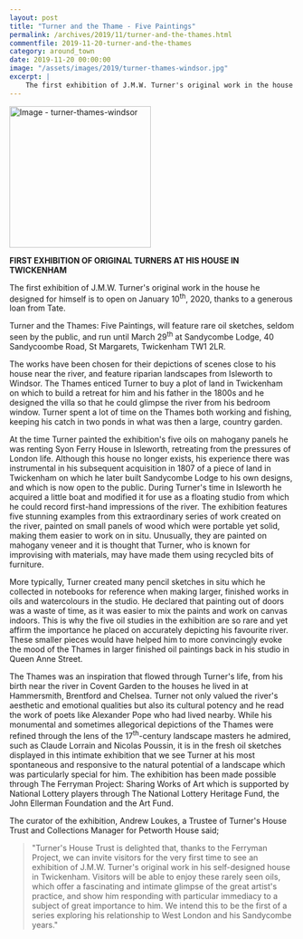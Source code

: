 ```yaml
---
layout: post
title: "Turner and the Thame - Five Paintings"
permalink: /archives/2019/11/turner-and-the-thames.html
commentfile: 2019-11-20-turner-and-the-thames
category: around_town
date: 2019-11-20 00:00:00
image: "/assets/images/2019/turner-thames-windsor.jpg"
excerpt: |
    The first exhibition of J.M.W. Turner's original work in the house he designed for himself is to open on January 10<sup>th</sup>, 2020, thanks to a generous loan from Tate.
---
```

<a href="/assets/images/2019/turner-thames-windsor.jpg" title="Click for a larger image"><img src="/assets/images/2019/turner-thames-windsor-thumb.jpg" width="250" alt="Image - turner-thames-windsor"  class="photo right"/></a>

**FIRST EXHIBITION OF ORIGINAL TURNERS AT HIS HOUSE IN TWICKENHAM**

The first exhibition of J.M.W. Turner's original work in the house he designed for himself is to open on January 10<sup>th</sup>, 2020, thanks to a generous loan from Tate.

Turner and the Thames: Five Paintings, will feature rare oil sketches, seldom seen by the public, and  run until March 29<sup>th</sup> at Sandycombe Lodge, 40 Sandycoombe Road, St Margarets, Twickenham TW1 2LR.

The works have been chosen for their depictions of scenes close to his house near the river, and feature riparian landscapes from Isleworth to Windsor. The Thames enticed Turner to buy a plot of land in Twickenham on which to build a retreat for him and his father in the 1800s and he designed the villa so that he could glimpse the river from his bedroom window. Turner spent a lot of time on the Thames both working and fishing, keeping his catch in two ponds in what was then a large, country garden.

At the time Turner painted the exhibition's five oils on mahogany panels he was renting Syon Ferry House in Isleworth, retreating from the pressures of London life. Although this house no longer exists, his experience there was instrumental in his subsequent acquisition in 1807 of a piece of land in Twickenham on which he later built Sandycombe Lodge to his own designs, and which is now open to the public. During Turner's time in Isleworth he acquired a little boat and modified it for use as a floating studio from which he could record first-hand impressions of the river. The exhibition features five stunning examples from this extraordinary series of work created on the river, painted on small panels of wood which were portable yet solid, making them easier to work on in situ. Unusually, they are painted on mahogany veneer and it is thought that Turner, who is known for improvising with materials, may have made them using recycled bits of furniture.

More typically, Turner created many pencil sketches in situ which he collected in notebooks for reference when making larger, finished works in oils and watercolours in the studio. He declared that painting out of doors was a waste of time, as it was easier to mix the paints and work on canvas indoors. This is why the five oil studies in the exhibition are so rare and yet affirm the importance he placed on accurately depicting his favourite river.  These smaller pieces would have helped him to more convincingly evoke the mood of the Thames in larger finished oil paintings back in his studio in Queen Anne Street.

The Thames was an inspiration that flowed through Turner's life, from his birth near the river in Covent Garden to the houses he lived in at Hammersmith, Brentford and Chelsea. Turner not only valued the river's aesthetic and emotional qualities but also its cultural potency and he read the work of poets like Alexander Pope who had lived nearby.  While his monumental and sometimes allegorical   depictions of the Thames were refined through the lens of the 17<sup>th</sup>-century landscape masters he admired, such as Claude Lorrain and Nicolas Poussin, it is in the fresh oil sketches displayed in this intimate exhibition that we see Turner at his most spontaneous and responsive to the natural potential of a landscape which was particularly special for him. The exhibition has been made possible through The Ferryman Project: Sharing Works of Art which is supported by National Lottery players through The National Lottery Heritage Fund, the John Ellerman Foundation and the Art Fund.

The curator of the exhibition, Andrew Loukes, a Trustee of Turner's House Trust and Collections Manager for Petworth House said;

> "Turner's House Trust is delighted that, thanks to the Ferryman Project, we can invite visitors for the very first time to see an exhibition of J.M.W. Turner's original work in his self-designed house in Twickenham. Visitors will be able to enjoy these rarely seen oils, which offer a fascinating and intimate glimpse of the great artist's practice, and show him responding with particular immediacy to a subject of great importance to him. We intend this to be the first of a series exploring his relationship to West London and his Sandycombe years."
